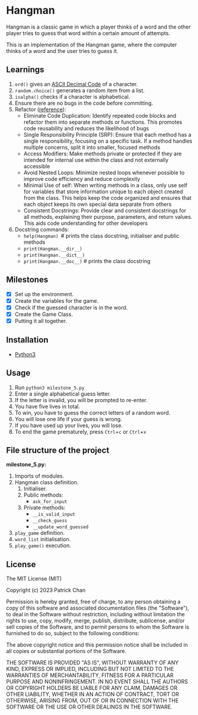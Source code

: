 # Hangman

Hangman is a classic game in which a player thinks of a word and the other player tries to guess that word within a certain amount of attempts.

This is an implementation of the Hangman game, where the computer thinks of a word and the user tries to guess it.

## Learnings

1. `ord()` gives an [ASCII Decimal Code](https://www.asciitable.com/) of a character.
2. `random.choice()` generates a random item from a list.
3. `isalpha()` checks if a character is alphabetical.
4. Ensure there are no bugs in the code before committing.
5. Refactor ([reference](https://portal.theaicore.com/project/ccec2912-b0c5-4798-bcfd-21add0e658af)):
    - Eliminate Code Duplication: Identify repeated code blocks and refactor them into separate methods or functions. This promotes code reusability and reduces the likelihood of bugs
    - Single Responsibility Principle (SRP): Ensure that each method has a single responsibility, focusing on a specific task. If a method handles multiple concerns, split it into smaller, focused methods
    - Access Modifiers: Make methods private or protected if they are intended for internal use within the class and not externally accessible
    - Avoid Nested Loops: Minimize nested loops whenever possible to improve code efficiency and reduce complexity
    - Minimal Use of self: When writing methods in a class, only use self for variables that store information unique to each object created from the class. This helps keep the code organized and ensures that each object keeps its own special data separate from others
    - Consistent Docstrings: Provide clear and consistent docstrings for all methods, explaining their purpose, parameters, and return values. This aids code understanding for other developers
6. Docstring commands:
    - `help(Hangman) `# prints the class docstring, initialiser and public methods
    - `print(Hangman.__dir__)`
    - `print(Hangman.__dict__)`
    - `print(Hangman.__doc__)` # prints the class docstring

## Milestones

- [x] Set up the environment.
- [x] Create the variables for the game.
- [x] Check if the guessed character is in the word.
- [x] Create the Game Class.
- [x] Putting it all together.

## Installation

- [Python3](https://www.python.org/downloads/)

## Usage

1. Run `python3 milestone_5.py`
2. Enter a single alphabetical guess letter.
3. If the letter is invalid, you will be prompted to re-enter.
4. You have five lives in total.
5. To win, you have to guess the correct letters of a random word.
6. You will lose one life if your guess is wrong.
7. If you have used up your lives, you will lose.
8. To end the game prematurely, press `Ctrl`+`c` or `Ctrl`+`x`

## File structure of the project

**milestone_5.py:**

1. Imports of modules.
2. Hangman class definition.
    1. Initialiser.
    2. Public methods:
        - `ask_for_input`
    3. Private methods:
        - `__is_valid_input`
        - `__check_guess`
        - `__update_word_guessed`
3. `play_game` definition.
4. `word_list` initialisation.
5. `play_game()` execution.

## License

The MIT License (MIT)

Copyright (c) 2023 Patrick Chan

Permission is hereby granted, free of charge, to any person obtaining a copy of this software and associated documentation files (the "Software"), to deal in the Software without restriction, including without limitation the rights to use, copy, modify, merge, publish, distribute, sublicense, and/or sell copies of the Software, and to permit persons to whom the Software is furnished to do so, subject to the following conditions:

The above copyright notice and this permission notice shall be included in all copies or substantial portions of the Software.

THE SOFTWARE IS PROVIDED "AS IS", WITHOUT WARRANTY OF ANY KIND, EXPRESS OR IMPLIED, INCLUDING BUT NOT LIMITED TO THE WARRANTIES OF MERCHANTABILITY, FITNESS FOR A PARTICULAR PURPOSE AND NONINFRINGEMENT. IN NO EVENT SHALL THE AUTHORS OR COPYRIGHT HOLDERS BE LIABLE FOR ANY CLAIM, DAMAGES OR OTHER LIABILITY, WHETHER IN AN ACTION OF CONTRACT, TORT OR OTHERWISE, ARISING FROM, OUT OF OR IN CONNECTION WITH THE SOFTWARE OR THE USE OR OTHER DEALINGS IN THE SOFTWARE.